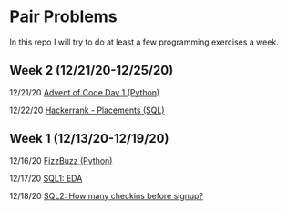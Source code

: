 # Pair Problems

In this repo I will try to do at least a few programming exercises a week.


## Week 2 (12/21/20-12/25/20)

12/21/20 [Advent of Code Day 1 (Python)](https://github.com/Neda-Sal/pair_problems/blob/main/advent_of_code_day1.ipynb)

12/22/20 [Hackerrank - Placements (SQL)](https://github.com/Neda-Sal/pair_problems/blob/main/Placements_hackerrank.sql)


## Week 1 (12/13/20-12/19/20)

12/16/20 [FizzBuzz (Python)](https://github.com/Neda-Sal/pair_problems/blob/main/FizzBuzz.ipynb)

12/17/20 [SQL1: EDA](https://github.com/Neda-Sal/pair_problems/blob/main/Mode_SQL1.sql)

12/18/20 [SQL2: How many checkins before signup?](https://github.com/Neda-Sal/pair_problems/blob/main/Mode_SQL2.sql)
